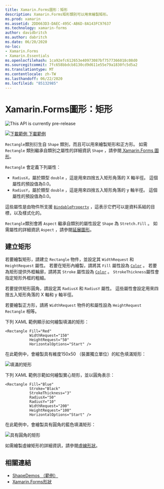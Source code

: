 ```yaml
---
title: Xamarin.Forms圖形：矩形
description: Xamarin.Forms矩形類別可以用來繪製矩形。
ms.prod: xamarin
ms.assetid: 2DD663D3-DAEC-495C-AB6D-8A143FC97637
ms.technology: xamarin-forms
author: davidbritch
ms.author: dabritch
ms.date: 06/20/2020
no-loc:
- Xamarin.Forms
- Xamarin.Essentials
ms.openlocfilehash: 1ca92efc612653e40973087bf7577366018c08d0
ms.sourcegitcommit: 7fc658bbdcb8130cd9d611e55e79a1830fc5d5a2
ms.translationtype: MT
ms.contentlocale: zh-TW
ms.lasthandoff: 06/22/2020
ms.locfileid: "85132985"
---
```

# <a name="xamarinforms-shapes-rectangle"></a>Xamarin.Forms圖形：矩形

![](~/media/shared/preview.png "This API is currently pre-release")

[![下載範例 ](~/media/shared/download.png) 下載範例](https://docs.microsoft.com/samples/xamarin/xamarin-forms-samples/userinterface-shapesdemos/)

`Rectangle`類別衍生自 `Shape` 類別，而且可以用來繪製矩形和正方形。 如需 `Rectangle` 類別繼承自類別之屬性的詳細資訊 `Shape` ，請參閱[ Xamarin.Forms 圖形](index.md)。

`Rectangle` 會定義下列屬性：

- `RadiusX`，屬於類型 `double` ，這是用來四捨五入矩形角落的 X 軸半徑。 這個屬性的預設值為0.0。
- `RadiusY`，屬於類型 `double` ，這是用來四捨五入矩形角落的 y 軸半徑。 這個屬性的預設值為0.0。

這些屬性是由物件所支援 [`BindableProperty`](xref:Xamarin.Forms.BindableProperty) ，這表示它們可以是資料系結的目標，以及樣式化的。

`Rectangle`類別會將 `Aspect` 繼承自類別的屬性設定 `Shape` 為 `Stretch.Fill` 。 如需屬性的詳細資訊 `Aspect` ，請參閱[延展圖形](index.md#stretch-shapes)。

## <a name="create-a-rectangle"></a>建立矩形

若要繪製矩形，請建立 `Rectangle` 物件，並設定其 `WidthRequest` 和 `HeightRequest` 屬性。 若要在矩形內繪製，請將其 `Fill` 屬性設為 [`Color`](xref:Xamarin.Forms.Color) 。 若要為矩形提供外框輪廓，請將其 `Stroke` 屬性設為 [`Color`](xref:Xamarin.Forms.Color) 。 `StrokeThickness`屬性會指定矩形外框的粗細。

若要提供矩形圓角，請設定其 `RadiusX` 和 `RadiusY` 屬性。 這些屬性會設定用來四捨五入矩形角落的 X 軸和 y 軸半徑。

若要繪製正方形，請將 `WidthRequest` 物件的和屬性設為 `HeightRequest` `Rectangle` 相等。

下列 XAML 範例顯示如何繪製填滿的矩形：

```xaml
<Rectangle Fill="Red"
           WidthRequest="150"
           HeightRequest="50"
           HorizontalOptions="Start" />
```

在此範例中，會繪製具有維度150x50 （裝置獨立單位）的紅色填滿矩形：

![填滿的矩形](rectangle-images/filled.png "填滿的矩形")

下列 XAML 範例示範如何繪製實心矩形，並以圓角表示：

```xaml
<Rectangle Fill="Blue"
           Stroke="Black"
           StrokeThickness="3"
           RadiusX="50"
           RadiusY="10"
           WidthRequest="200"
           HeightRequest="100"
           HorizontalOptions="Start" />
```

在此範例中，會繪製具有圓角的藍色填滿矩形：

![具有圓角的矩形](rectangle-images/rounded.png "具有圓角的矩形")

如需繪製虛線矩形的詳細資訊，請參閱[虛線形狀](index.md#dashed-shapes)。

## <a name="related-links"></a>相關連結

- [ShapeDemos （範例）](https://docs.microsoft.com/samples/xamarin/xamarin-forms-samples/userinterface-shapesdemos/)
- [Xamarin.Forms形狀](index.md)
